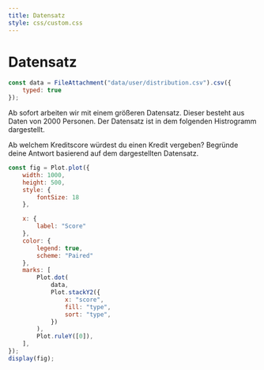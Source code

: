 ```yaml
---
title: Datensatz
style: css/custom.css
---
```


# Datensatz

```js
const data = FileAttachment("data/user/distribution.csv").csv({
    typed: true
});
```

Ab sofort arbeiten wir mit einem größeren Datensatz. Dieser besteht aus Daten von 2000 Personen. 
Der Datensatz ist in dem folgenden Histrogramm dargestellt. 

<div class="tip" label="Aufgabe">
Ab welchem Kreditscore würdest du einen Kredit vergeben? 
Begründe deine Antwort basierend auf dem dargestellten Datensatz.
</div>

```js
const fig = Plot.plot({
    width: 1000,
    height: 500,
    style: {
        fontSize: 18
    },

    x: {
        label: "Score"
    },
    color: {
        legend: true,
        scheme: "Paired"
    },
    marks: [
        Plot.dot(
            data,
            Plot.stackY2({
                x: "score",
                fill: "type",
                sort: "type",
            })
        ),
        Plot.ruleY([0]),
    ],
});
display(fig);
```
